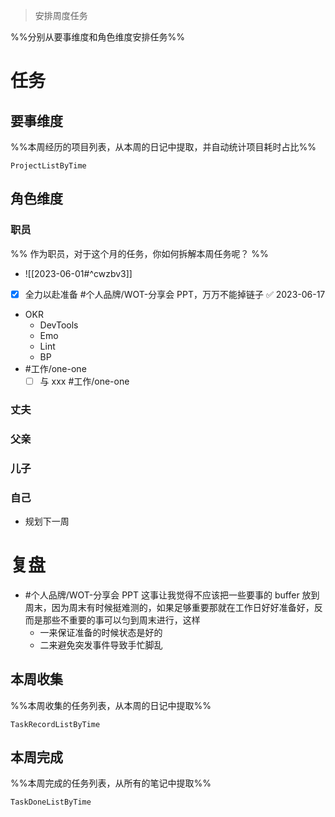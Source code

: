 > 安排周度任务

%%分别从要事维度和角色维度安排任务%%
# 任务
## 要事维度
%%本周经历的项目列表，从本周的日记中提取，并自动统计项目耗时占比%%
```PeriodicPARA
ProjectListByTime
```

## 角色维度
### 职员
%% 作为职员，对于这个月的任务，你如何拆解本周任务呢？ %%
- ![[2023-06-01#^cwzbv3]]
- [x] 全力以赴准备 #个人品牌/WOT-分享会 PPT，万万不能掉链子 ✅ 2023-06-17
- OKR
	- DevTools
	- Emo
	- Lint
	- BP
- #工作/one-one 
	- [ ] 与 xxx #工作/one-one

### 丈夫
### 父亲
### 儿子
### 自己
- 规划下一周

# 复盘
- #个人品牌/WOT-分享会 PPT 这事让我觉得不应该把一些要事的 buffer 放到周末，因为周末有时候挺难测的，如果足够重要那就在工作日好好准备好，反而是那些不重要的事可以匀到周末进行，这样
	- 一来保证准备的时候状态是好的
	- 二来避免突发事件导致手忙脚乱

## 本周收集
%%本周收集的任务列表，从本周的日记中提取%%
```PeriodicPARA
TaskRecordListByTime
```

## 本周完成
%%本周完成的任务列表，从所有的笔记中提取%%
```PeriodicPARA
TaskDoneListByTime
```
